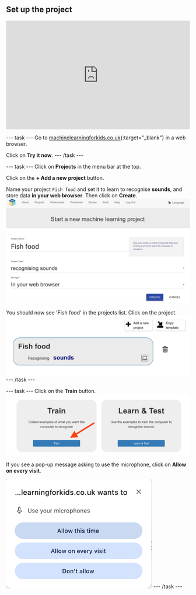 ## Set up the project

<html>
<div style="position: relative; width: 100%; overflow: hidden; padding-top: 56.25%;">
<p><iframe style="position: absolute; top: 0; left: 0; right: 0; width: 100%; height: 100%; border: none;" src="https://www.youtube.com/embed/W-ne6SjYea4?rel=0&cc_load_policy=1" width="560" height="315" allowfullscreen allow="accelerometer; autoplay; clipboard-write; encrypted-media; gyroscope; picture-in-picture; web-share"></iframe></p>
</div>
</html>

--- task ---
Go to [machinelearningforkids.co.uk](https://machinelearningforkids.co.uk/#!/login){:target="_blank"} in a web browser. 

Click on **Try it now**.
--- /task ---

--- task ---
Click on **Projects** in the menu bar at the top.

Click on the **+ Add a new project** button.

Name your project `Fish food` and set it to learn to recognise **sounds**, and store data **in your web browser**. Then click on **Create**.
![Creating a project](images/create-project.png)

You should now see 'Fish food' in the projects list. Click on the project.
![Project list with Fish food listed.](images/projects-list.png)
--- /task ---

--- task ---
Click on the **Train** button.
![Project main menu with an arrow pointing to the Train button.](images/project-train.png)

If you see a pop-up message asking to use the microphone, click on **Allow on every visit**.

![Pop-up message asking to allow microphone use.](images/allow-microphone.png)
--- /task ---



